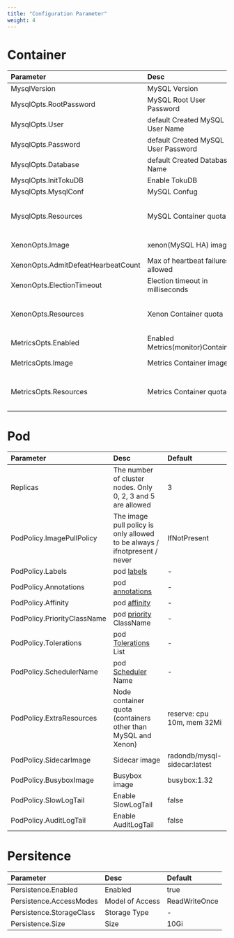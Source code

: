 ```yaml
---
title: "Configuration Parameter"
weight: 4
---
```


# Container

| Parameter                               | Desc                        | Default                                                      |
| :--------------------------------- | :-------------------------- | :---------------------------------------------------------- |
| MysqlVersion                       | MySQL Version                | 5.7                                                         |
| MysqlOpts.RootPassword             | MySQL Root User Password         | ""                                                          |
| MysqlOpts.User                     | default Created MySQL User Name   | radondb_usr                                                 |
| MysqlOpts.Password                 | default Created MySQL User Password   | RadonDB@123                                                 |
| MysqlOpts.Database                 | default Created Database Name | radondb                                                     |
| MysqlOpts.InitTokuDB               | Enable TokuDB              | true                                                        |
| MysqlOpts.MysqlConf                | MySQL Confug                  | -                                                           |
| MysqlOpts.Resources                | MySQL Container quota             | reserve: cpu 100m, mem 256Mi; </br> limit: cpu 500m, mem 1Gi  |
| XenonOpts.Image                    | xenon(MySQL HA) image       | radondb/xenon:1.1.5-alpha                                   |
| XenonOpts.AdmitDefeatHearbeatCount | Max of heartbeat failures allowed  | 5                                                           |
| XenonOpts.ElectionTimeout          | Election timeout in milliseconds   | 10000ms                                                     |
| XenonOpts.Resources                | Xenon  Container quota         | reserve: cpu 50m, mem 128Mi; </br> limit: cpu 100m, mem 256Mi |
| MetricsOpts.Enabled                | Enabled Metrics(monitor)Container  | false                                                       |
| MetricsOpts.Image                  | Metrics Container image        | prom/mysqld-exporter:v0.12.1                                |
| MetricsOpts.Resources              | Metrics  Container quota             | reserve: cpu 10m, mem 32Mi; </br> limit: cpu 100m, mem 128Mi  |

# Pod

| Parameter                        | Desc                                             | Default                    |
| :-------------------------- | :----------------------------------------------- | :------------------------ |
| Replicas                    | The number of cluster nodes. Only 0, 2, 3 and 5 are allowed                   | 3                         |
| PodPolicy.ImagePullPolicy   | The image pull policy is only allowed to be always / ifnotpresent / never | IfNotPresent              |
| PodPolicy.Labels            | pod [labels](https://kubernetes.io/zh/docs/concepts/overview/working-with-objects/labels/)                         | -                         |
| PodPolicy.Annotations       | pod [annotations](https://kubernetes.io/zh/docs/concepts/overview/working-with-objects/annotations/)                         | -                         |
| PodPolicy.Affinity          | pod [affinity](https://kubernetes.io/zh/docs/concepts/scheduling-eviction/assign-pod-node/#%E4%BA%B2%E5%92%8C%E6%80%A7%E4%B8%8E%E5%8F%8D%E4%BA%B2%E5%92%8C%E6%80%A7)                     | -                         |
| PodPolicy.PriorityClassName | pod [priority](https://kubernetes.io/zh/docs/concepts/configuration/pod-priority-preemption/) ClassName             | -                         |
| PodPolicy.Tolerations       | pod [Tolerations](https://kubernetes.io/zh/docs/concepts/scheduling-eviction/taint-and-toleration/) List               | -                         |
| PodPolicy.SchedulerName     | pod [Scheduler](https://kubernetes.io/zh/docs/concepts/scheduling-eviction/kube-scheduler/) Name                 | -                         |
| PodPolicy.ExtraResources    | Node container quota (containers other than MySQL and Xenon)     | reserve: cpu 10m, mem 32Mi  |
| PodPolicy.SidecarImage      | Sidecar image                                    | radondb/mysql-sidecar:latest |
| PodPolicy.BusyboxImage      | Busybox image                                    | busybox:1.32              |
| PodPolicy.SlowLogTail       | Enable SlowLogTail                               | false                     |
| PodPolicy.AuditLogTail      | Enable AuditLogTail                             | false                     |

# Persitence

| Parameter                   | Desc          | Default        |
| :----------------------- | :------------- | :------------ |
| Persistence.Enabled      | Enabled | true          |
| Persistence.AccessModes  | Model of Access | ReadWriteOnce |
| Persistence.StorageClass | Storage Type     | -             |
| Persistence.Size         | Size     | 10Gi          |
